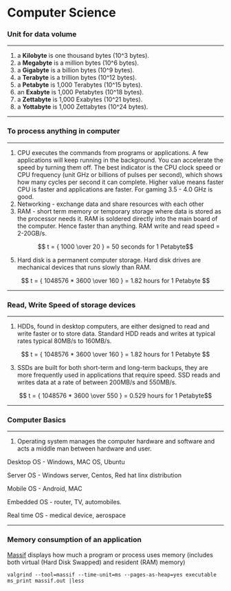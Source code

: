 # Computer Science

### Unit for data volume

******************************
1. a **Kilobyte** is one thousand bytes (10^3 bytes).
2. a **Megabyte** is a million bytes (10^6 bytes).
3. a **Gigabyte** is a billion bytes (10^9 bytes).
4. a **Terabyte** is a trillion bytes (10^12 bytes).
5. a **Petabyte** is 1,000 Terabytes (10^15 bytes).
6. an **Exabyte** is 1,000 Petabytes (10^18 bytes).
7. a **Zettabyte** is 1,000 Exabytes (10^21 bytes).
8. a **Yottabyte** is 1,000 Zettabytes (10^24 bytes).
******************************

### To process anything in computer
******************************
1. CPU executes the commands from programs or applications. A few applications will keep running in the background. You can accelerate the speed by turning them off. The best indicator is the CPU clock speed or CPU frequency (unit GHz or billions of pulses per second), which shows how many cycles per second it can complete. Higher value means faster CPU is faster and applications are faster. For gaming 3.5 - 4.0 GHz is good. 
2. Networking - exchange data and share resources with each other
3. RAM - short term memory or temporary storage where data is stored as the processor needs it. RAM is soldered directly into the main board of the computer. Hence faster than anything. RAM write and read speed = 2-20GB/s.

$$ t = { 1000  \over 20  }  =  50 seconds for 1 Petabyte$$

5. Hard disk is a permanent computer storage. Hard disk drives are mechanical devices that runs slowly than RAM. 

$$ t = { 1048576 * 3600 \over 160 }  =  1.82 hours for 1 Petabyte $$

******************************


### Read, Write Speed of storage devices
******************************
1. HDDs, found in desktop computers, are either designed to read and write faster or to store data. Standard HDD reads and writes at typical rates typical 80MB/s to 160MB/s.
 
$$ t = { 1048576 * 3600 \over 160 }  =  1.82 hours for 1 Petabyte $$

3. SSDs are built for both short-term and long-term backups, they are more frequently used in applications that require speed.  SSD reads and writes data at a rate of between 200MB/s and 550MB/s.

$$ t = { 1048576 * 3600 \over 550 }  = 0.529 hours for 1 Petabyte$$

******************************

### Computer Basics
******************************
1. Operating system manages the computer hardware and software and acts a middle man between hardware and user.

Desktop OS - Windows, MAC OS, Ubuntu

Server OS - Windows server, Centos, Red hat linx distribution

Mobile OS - Android, MAC

Embedded OS - router, TV, automobiles.

Real time OS - medical device, aerospace

******************************

### Memory consumption of an application 
[Massif](https://courses.cs.washington.edu/courses/cse326/05wi/valgrind-doc/ms_main.html) displays how much a program or process uses memory (includes both virtual (Hard Disk Swapped) and resident (RAM) memory)
```
valgrind --tool=massif --time-unit=ms --pages-as-heap=yes executable
ms_print massif.out |less 
```

